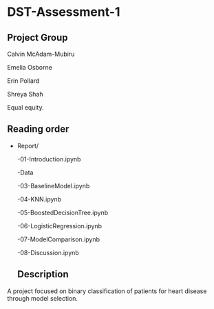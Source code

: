 # DST-Assessment-1

## Project Group

Calvin McAdam-Mubiru

Emelia Osborne

Erin Pollard

Shreya Shah

Equal equity.

## Reading order

* Report/

  -01-Introduction.ipynb
  
  -Data
  
  -03-BaselineModel.ipynb
  
  -04-KNN.ipynb
  
  -05-BoostedDecisionTree.ipynb
  
  -06-LogisticRegression.ipynb
  
  -07-ModelComparison.ipynb
  
  -08-Discussion.ipynb
  
  ## Description 
A project focused on binary classification of patients for heart disease through model selection.
  
